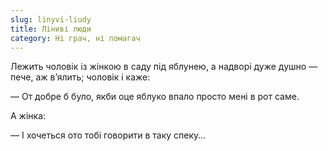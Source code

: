 ```yaml
---
slug: linyvi-liudy
title: Ліниві люди
category: Ні грач, ні помагач
---
```

Лежить чоловік із жінкою в саду під яблунею, а надворі дуже душно — пече, аж в’ялить; чоловік і каже:

— От добре б було, якби оце яблуко впало просто мені в рот саме.

А жінка:

— І хочеться ото тобі говорити в таку спеку…
